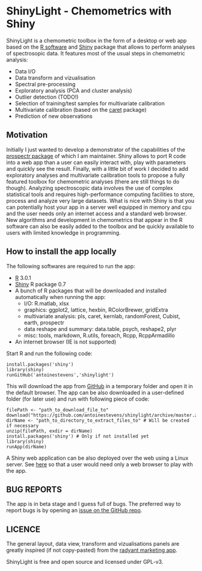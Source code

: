 # ShinyLight - Chemometrics with Shiny

ShinyLight is a chemometric toolbox in the form of a desktop or web app based on the [R software](http://cran.r-project.org/) and [Shiny](http://www.rstudio.com/shiny/) package that allows to perform analyses of spectrosopic data. It features most of the usual steps in chemometric analysis:

  * Data I/O
  * Data transform and vizualisation
  * Spectral pre-processing
  * Exploratory analysis (PCA and cluster analysis) 
  * Outlier detection (TODO!)
  * Selection of training/test samples for multivariate calibration
  * Multivariate calibration (based on the [caret](http://cran.r-project.org/web/packages/caret/index.html) package) 
  * Prediction of new observations

## Motivation

Initially I just wanted to develop a demonstrator of the capabilities of the [prospectr package](http://antoinestevens.github.io/prospectr/) of which I am maintainer. Shiny allows to port R code into a web app than a user can easily interact with, play with parameters and quickly see the result. Finally, with a little bit of work I decided to add exploratory analyses and multivariate calibration tools to propose a fully featured toolbox for chemometric analyses (there are still things to do though). Analyzing spectroscopic data involves the use of complex statistical tools and requires high-performance computing facilities to store, process and analyze very large datasets. What is nice with Shiny is that you can potentially host your app in a server well equipped in memory and cpu and the user needs only an internet access and a standard web browser. New algorithms and development in chemometrics that appear in the R software can also be easily added to the toolbox and be quickly available to users with limited knowledge in programming.

## How to install the app locally

The following softwares are required to run the app:

  * [R](http://cran.r-project.org/) 3.0.1
  * [Shiny](http://cran.r-project.org/web/packages/shiny/index.html) R package 0.7
  * A bunch of R packages that will be downloaded and installed automatically when running the app:
      + I/O: R.matlab, xlsx
      + graphics: ggplot2, lattice, hexbin, RColorBrewer, gridExtra
      + multivariate analysis: pls, caret, kernlab, randomForest, Cubist, earth, prospectr
      + data reshape and summary: data.table, psych, reshape2, plyr
      + misc: tools, markdown, R.utils, foreach, Rcpp, RcppArmadillo
  * An internet browser (IE is not supported)

Start R and run the following code:

```
install.packages('shiny')
library(shiny)
runGitHub('antoinestevens','shinylight')
```

This will download the app from [GitHub](https://github.com/antoinestevens/shinylight/archive/master.zip) in a temporary folder and open it in the default browser. The app can be also downloaded in a user-defined folder (for later use) and run with following piece of code:

```
filePath <- "path_to_download_file_to"
download("https://github.com/antoinestevens/shinylight/archive/master.zip",filePath)
dirName <- "path_to_directory_to_extract_files_to" # Will be created if necessary
unzip(filePath, exdir = dirName)
install.packages('shiny') # Only if not installed yet
library(shiny)
runApp(dirName)        
```

A Shiny web application can be also deployed over the web using a Linux server. See [here](https://github.com/rstudio/shiny-server) so that a user would need only a web browser to play with the app.

## BUG REPORTS

The app is in beta stage and I guess full of bugs. The preferred way to report bugs is by opening an [issue on the GitHub repo](https://github.com/antoinestevens/shinylight/issues).

## LICENCE

The general layout, data view, transform and vizualisations panels are greatly inspired (if not copy-pasted) from the [radyant marketing app](https://github.com/mostly-harmless/radyant).

ShinyLight is free and open source and licensed under GPL-v3.